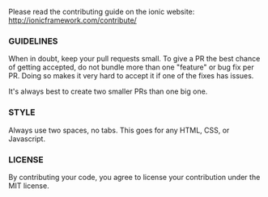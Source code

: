 Please read the contributing guide on the ionic website: http://ionicframework.com/contribute/

### GUIDELINES

When in doubt, keep your pull requests small. To give a PR the best chance of getting accepted, do not bundle more than one "feature" or bug fix per PR. Doing so makes it very hard to accept it if one of the fixes has issues.

It's always best to create two smaller PRs than one big one.

### STYLE

Always use two spaces, no tabs. This goes for any HTML, CSS, or Javascript.

### LICENSE 

By contributing your code, you agree to license your contribution under the MIT license.
